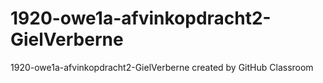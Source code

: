 # 1920-owe1a-afvinkopdracht2-GielVerberne
1920-owe1a-afvinkopdracht2-GielVerberne created by GitHub Classroom
